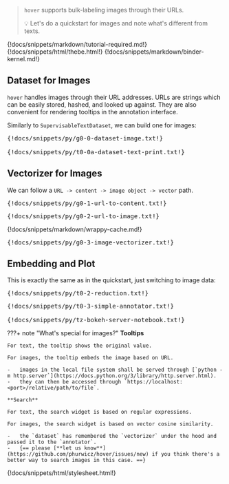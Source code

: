 > `hover` supports bulk-labeling images through their URLs.
>
> :bulb: Let's do a quickstart for images and note what's different from texts.

{!docs/snippets/markdown/tutorial-required.md!}
{!docs/snippets/html/thebe.html!}
{!docs/snippets/markdown/binder-kernel.md!}

## **Dataset for Images**

`hover` handles images through their URL addresses. URLs are strings which can be easily stored, hashed, and looked up against. They are also convenient for rendering tooltips in the annotation interface.

Similarly to `SupervisableTextDataset`, we can build one for images:

<pre data-executable>
{!docs/snippets/py/g0-0-dataset-image.txt!}

{!docs/snippets/py/t0-0a-dataset-text-print.txt!}
</pre>

## **Vectorizer for Images**

We can follow a `URL -> content -> image object -> vector` path.

<pre data-executable>
{!docs/snippets/py/g0-1-url-to-content.txt!}
</pre>

<pre data-executable>
{!docs/snippets/py/g0-2-url-to-image.txt!}
</pre>

{!docs/snippets/markdown/wrappy-cache.md!}

<pre data-executable>
{!docs/snippets/py/g0-3-image-vectorizer.txt!}
</pre>

## **Embedding and Plot**

This is exactly the same as in the quickstart, just switching to image data:

<pre data-executable>
{!docs/snippets/py/t0-2-reduction.txt!}
</pre>

<pre data-executable>
{!docs/snippets/py/t0-3-simple-annotator.txt!}

{!docs/snippets/py/tz-bokeh-server-notebook.txt!}
</pre>

???+ note "What's special for images?"
    **Tooltips**

    For text, the tooltip shows the original value.

    For images, the tooltip embeds the image based on URL.

    -   images in the local file system shall be served through [`python -m http.server`](https://docs.python.org/3/library/http.server.html).
    -   they can then be accessed through `https://localhost:<port>/relative/path/to/file`.

    **Search**

    For text, the search widget is based on regular expressions.

    For images, the search widget is based on vector cosine similarity.

    -   the `dataset` has remembered the `vectorizer` under the hood and passed it to the `annotator`.
    -   {== please [**let us know**](https://github.com/phurwicz/hover/issues/new) if you think there's a better way to search images in this case. ==}


{!docs/snippets/html/stylesheet.html!}
